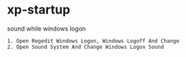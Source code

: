 # xp-startup
sound while windows logon

```
1. Open Regedit Windows Logon, Windows Logoff And Change
2. Open Sound System And Change Windows Logon Sound

```
